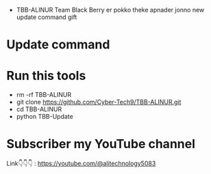* TBB-ALINUR
Team Black Berry er pokko theke apnader jonno new update command gift
# Update command 
# Run this tools
* rm -rf TBB-ALINUR
* git clone https://github.com/Cyber-Tech9/TBB-ALINUR.git
* cd TBB-ALINUR
* python TBB-Update

# Subscriber my YouTube channel 

Link👇👇👇 : https://youtube.com/@alitechnology5083

